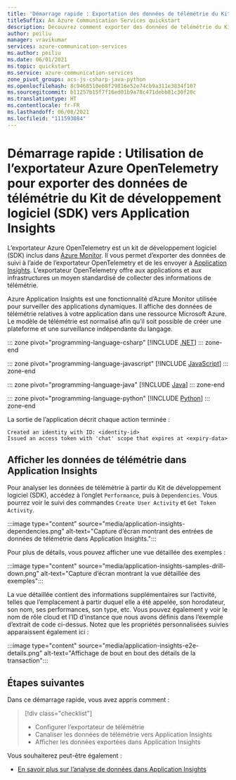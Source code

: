 ```yaml
---
title: 'Démarrage rapide : Exportation des données de télémétrie du Kit de développement logiciel (SDK) vers Application Insights'
titleSuffix: An Azure Communication Services quickstart
description: Découvrez comment exporter des données de télémétrie du Kit de développement logiciel (SDK) Azure Communication Services vers Application Insights.
author: peiliu
manager: vravikumar
services: azure-communication-services
ms.author: peiliu
ms.date: 06/01/2021
ms.topic: quickstart
ms.service: azure-communication-services
zone_pivot_groups: acs-js-csharp-java-python
ms.openlocfilehash: 8c9468510e68f29816e52e74cb9a311e3834f107
ms.sourcegitcommit: b11257b15f7f16ed01b9a78c471debb81c30f20c
ms.translationtype: HT
ms.contentlocale: fr-FR
ms.lasthandoff: 06/08/2021
ms.locfileid: "111593084"
---
```

# <a name="quickstart-using-azure-opentelemetry-exporter-to-export-sdk-telemetry-data-to-application-insights"></a>Démarrage rapide : Utilisation de l’exportateur Azure OpenTelemetry pour exporter des données de télémétrie du Kit de développement logiciel (SDK) vers Application Insights

L’exportateur Azure OpenTelemetry est un kit de développement logiciel (SDK) inclus dans [Azure Monitor](https://docs.microsoft.com/azure/azure-monitor/). Il vous permet d’exporter des données de suivi à l’aide de l’exportateur OpenTelemetry et de les envoyer à [Application Insights](https://docs.microsoft.com/azure/azure-monitor/app/app-insights-overview). L’exportateur OpenTelemetry offre aux applications et aux infrastructures un moyen standardisé de collecter des informations de télémétrie.

Azure Application Insights est une fonctionnalité d’Azure Monitor utilisée pour surveiller des applications dynamiques. Il affiche des données de télémétrie relatives à votre application dans une ressource Microsoft Azure. Le modèle de télémétrie est normalisé afin qu’il soit possible de créer une plateforme et une surveillance indépendante du langage.

::: zone pivot="programming-language-csharp"
[!INCLUDE [.NET](./includes/telemetry-app-insights-net.md)]
::: zone-end

::: zone pivot="programming-language-javascript"
[!INCLUDE [JavaScript](./includes/telemetry-app-insights-js.md)]
::: zone-end

::: zone pivot="programming-language-java"
[!INCLUDE [Java](./includes/telemetry-app-insights-java.md)]
::: zone-end

::: zone pivot="programming-language-python"
[!INCLUDE [Python](./includes/telemetry-app-insights-python.md)]
::: zone-end

La sortie de l’application décrit chaque action terminée :
<!---cSpell:disable --->
```console
Created an identity with ID: <identity-id>
Issued an access token with 'chat' scope that expires at <expiry-data>
```
<!---cSpell:enable --->

## <a name="view-the-telemetry-data-in-application-insights"></a>Afficher les données de télémétrie dans Application Insights
Pour analyser les données de télémétrie à partir du Kit de développement logiciel (SDK), accédez à l’onglet `Performance`, puis à `Dependencies`. Vous pourrez voir le suivi des commandes `Create User Activity` et `Get Token Activity`.

:::image type="content" source="media/application-insights-dependencies.png" alt-text="Capture d’écran montrant des entrées de données de télémétrie dans Application Insights.":::

Pour plus de détails, vous pouvez afficher une vue détaillée des exemples :

:::image type="content" source="media/application-insights-samples-drill-down.png" alt-text="Capture d’écran montrant la vue détaillée des exemples":::

La vue détaillée contient des informations supplémentaires sur l’activité, telles que l’emplacement à partir duquel elle a été appelée, son horodateur, son nom, ses performances, son type, etc. Vous pouvez également y voir le nom de rôle cloud et l’ID d’instance que nous avons définis dans l’exemple d’extrait de code ci-dessus. Notez que les propriétés personnalisées suivies apparaissent également ici :

:::image type="content" source="media/application-insights-e2e-details.png" alt-text="Affichage de bout en bout des détails de la transaction":::

## <a name="next-steps"></a>Étapes suivantes

Dans ce démarrage rapide, vous avez appris comment :

> [!div class="checklist"]
> * Configurer l’exportateur de télémétrie
> * Canaliser les données de télémétrie vers Application Insights
> * Afficher les données exportées dans Application Insights

Vous souhaiterez peut-être également :

- [En savoir plus sur l’analyse de données dans Application Insights](https://docs.microsoft.com/powerapps/maker/canvas-apps/application-insights)
